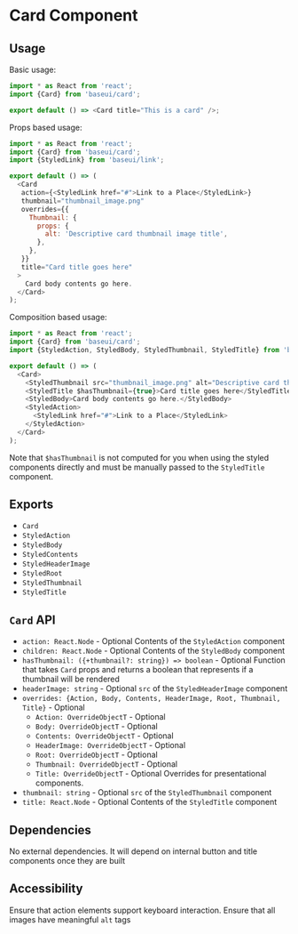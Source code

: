 # Card Component

## Usage

Basic usage:

```javascript
import * as React from 'react';
import {Card} from 'baseui/card';

export default () => <Card title="This is a card" />;
```

Props based usage:

```javascript
import * as React from 'react';
import {Card} from 'baseui/card';
import {StyledLink} from 'baseui/link';

export default () => (
  <Card
   action={<StyledLink href="#">Link to a Place</StyledLink>}
   thumbnail="thumbnail_image.png"
   overrides={{
     Thumbnail: {
       props: {
         alt: 'Descriptive card thumbnail image title',
       },
     },
   }}
   title="Card title goes here"
  >
    Card body contents go here.
  </Card>
);
```

Composition based usage:

```javascript
import * as React from 'react';
import {Card} from 'baseui/card';
import {StyledAction, StyledBody, StyledThumbnail, StyledTitle} from 'baseui/card';

export default () => (
  <Card>
    <StyledThumbnail src="thumbnail_image.png" alt="Descriptive card thumbnail image title" />
    <StyledTitle $hasThumbnail={true}>Card title goes here</StyledTitle>
    <StyledBody>Card body contents go here.</StyledBody>
    <StyledAction>
      <StyledLink href="#">Link to a Place</StyledLink>
    </StyledAction>
  </Card>
);
```

Note that `$hasThumbnail` is not computed for you when using the styled components directly and must
be manually passed to the `StyledTitle` component.

## Exports

* `Card`
* `StyledAction`
* `StyledBody`
* `StyledContents`
* `StyledHeaderImage`
* `StyledRoot`
* `StyledThumbnail`
* `StyledTitle`

## `Card` API

* `action: React.Node` - Optional
  Contents of the `StyledAction` component
* `children: React.Node` - Optional
  Contents of the `StyledBody` component
* `hasThumbnail: ({+thumbnail?: string}) => boolean` - Optional
  Function that takes `Card` props and returns a boolean that represents if a thumbnail will be rendered
* `headerImage: string` - Optional
  `src` of the `StyledHeaderImage` component
* `overrides: {Action, Body, Contents, HeaderImage, Root, Thumbnail, Title}` - Optional
  * `Action: OverrideObjectT` - Optional
  * `Body: OverrideObjectT` - Optional
  * `Contents: OverrideObjectT` - Optional
  * `HeaderImage: OverrideObjectT` - Optional
  * `Root: OverrideObjectT` - Optional
  * `Thumbnail: OverrideObjectT` - Optional
  * `Title: OverrideObjectT` - Optional
    Overrides for presentational components.
* `thumbnail: string` - Optional
  `src` of the `StyledThumbnail` component
* `title: React.Node` - Optional
  Contents of the `StyledTitle` component

## Dependencies

No external dependencies. It will depend on internal button and title components once they are built

## Accessibility

Ensure that action elements support keyboard interaction.
Ensure that all images have meaningful `alt` tags
